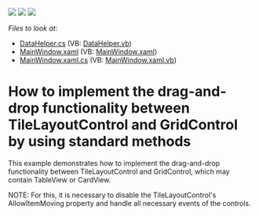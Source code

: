 <!-- default badges list -->
![](https://img.shields.io/endpoint?url=https://codecentral.devexpress.com/api/v1/VersionRange/128654296/12.1.7%2B)
[![](https://img.shields.io/badge/Open_in_DevExpress_Support_Center-FF7200?style=flat-square&logo=DevExpress&logoColor=white)](https://supportcenter.devexpress.com/ticket/details/E4303)
[![](https://img.shields.io/badge/📖_How_to_use_DevExpress_Examples-e9f6fc?style=flat-square)](https://docs.devexpress.com/GeneralInformation/403183)
<!-- default badges end -->
<!-- default file list -->
*Files to look at*:

* [DataHelper.cs](./CS/DXSample/DataHelper.cs) (VB: [DataHelper.vb](./VB/DXSample/DataHelper.vb))
* [MainWindow.xaml](./CS/DXSample/MainWindow.xaml) (VB: [MainWindow.xaml](./VB/DXSample/MainWindow.xaml))
* [MainWindow.xaml.cs](./CS/DXSample/MainWindow.xaml.cs) (VB: [MainWindow.xaml.vb](./VB/DXSample/MainWindow.xaml.vb))
<!-- default file list end -->
# How to implement the drag-and-drop functionality between TileLayoutControl and GridControl by using standard methods


<p>This example demonstrates how to implement the drag-and-drop functionality between TileLayoutControl and GridControl, which may contain TableView or CardView. </p><p>NOTE: For this,  it is necessary to disable the TileLayoutControl's AllowItemMoving property and handle all necessary events of the controls.</p>

<br/>


